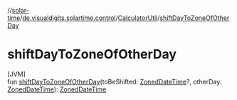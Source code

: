 //[solar-time](../../../index.md)/[de.visualdigits.solartime.control](../index.md)/[CalculatorUtil](index.md)/[shiftDayToZoneOfOtherDay](shift-day-to-zone-of-other-day.md)

# shiftDayToZoneOfOtherDay

[JVM]\
fun [shiftDayToZoneOfOtherDay](shift-day-to-zone-of-other-day.md)(toBeShifted: [ZonedDateTime](https://docs.oracle.com/javase/8/docs/api/java/time/ZonedDateTime.html)?, otherDay: [ZonedDateTime](https://docs.oracle.com/javase/8/docs/api/java/time/ZonedDateTime.html)): [ZonedDateTime](https://docs.oracle.com/javase/8/docs/api/java/time/ZonedDateTime.html)
